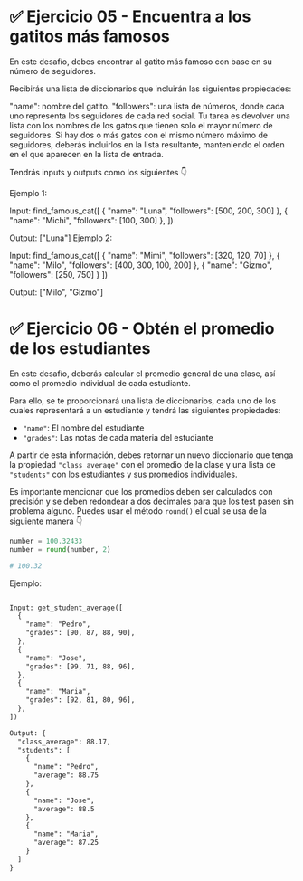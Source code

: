 # ✅ Ejercicio 05 - Encuentra a los gatitos más famosos

En este desafío, debes encontrar al gatito más famoso con base en su número de seguidores.

Recibirás una lista de diccionarios que incluirán las siguientes propiedades:

"name": nombre del gatito.
"followers": una lista de números, donde cada uno representa los seguidores de cada red social.
Tu tarea es devolver una lista con los nombres de los gatos que tienen solo el mayor número de seguidores. Si hay dos o más gatos con el mismo número máximo de seguidores, deberás incluirlos en la lista resultante, manteniendo el orden en el que aparecen en la lista de entrada.

Tendrás inputs y outputs como los siguientes 👇

Ejemplo 1:

Input: find_famous_cat([
  {
    "name": "Luna",
    "followers": [500, 200, 300]
  },
  {
    "name": "Michi",
    "followers": [100, 300]
  },
])

Output: ["Luna"]
Ejemplo 2:

Input: find_famous_cat([
  {
    "name": "Mimi",
    "followers": [320, 120, 70]
  },
  {
    "name": "Milo",
    "followers": [400, 300, 100, 200]
  },
  {
    "name": "Gizmo",
    "followers": [250, 750]
  }
])

Output: ["Milo", "Gizmo"]

# ✅ Ejercicio 06 - Obtén el promedio de los estudiantes

En este desafío, deberás calcular el promedio general de una clase, así como el promedio individual de cada estudiante.

Para ello, se te proporcionará una lista de diccionarios, cada uno de los cuales representará a un estudiante y tendrá las siguientes propiedades:

- `"name"`: El nombre del estudiante
- `"grades"`: Las notas de cada materia del estudiante

A partir de esta información, debes retornar un nuevo diccionario que tenga la propiedad `"class_average"` con el promedio de la clase y una lista de `"students"` con los estudiantes y sus promedios individuales.

Es importante mencionar que los promedios deben ser calculados con precisión y se deben redondear a dos decimales para que los test pasen sin problema alguno. Puedes usar el método `round()` el cual se usa de la siguiente manera 👇

```py
number = 100.32433
number = round(number, 2)

# 100.32
```

Ejemplo:

```txt

Input: get_student_average([
  {
    "name": "Pedro",
    "grades": [90, 87, 88, 90],
  },
  {
    "name": "Jose",
    "grades": [99, 71, 88, 96],
  },
  {
    "name": "Maria",
    "grades": [92, 81, 80, 96],
  },
])

Output: {
  "class_average": 88.17,
  "students": [
    {
      "name": "Pedro",
      "average": 88.75
    },
    {
      "name": "Jose",
      "average": 88.5
    },
    {
      "name": "Maria",
      "average": 87.25
    }
  ]
}
```